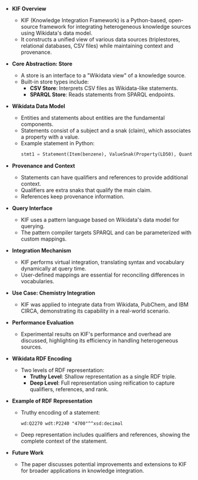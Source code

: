- **KIF Overview**
  - KIF (Knowledge Integration Framework) is a Python-based, open-source framework for integrating heterogeneous knowledge sources using Wikidata's data model.
  - It constructs a unified view of various data sources (triplestores, relational databases, CSV files) while maintaining context and provenance.

- **Core Abstraction: Store**
  - A store is an interface to a "Wikidata view" of a knowledge source.
  - Built-in store types include:
    - **CSV Store**: Interprets CSV files as Wikidata-like statements.
    - **SPARQL Store**: Reads statements from SPARQL endpoints.

- **Wikidata Data Model**
  - Entities and statements about entities are the fundamental components.
  - Statements consist of a subject and a snak (claim), which associates a property with a value.
  - Example statement in Python:
    ```python
    stmt1 = Statement(Item(benzene), ValueSnak(Property(LD50), Quantity(4700, mg/kg, 4699, 4701)))
    ```

- **Provenance and Context**
  - Statements can have qualifiers and references to provide additional context.
  - Qualifiers are extra snaks that qualify the main claim.
  - References keep provenance information.

- **Query Interface**
  - KIF uses a pattern language based on Wikidata's data model for querying.
  - The pattern compiler targets SPARQL and can be parameterized with custom mappings.

- **Integration Mechanism**
  - KIF performs virtual integration, translating syntax and vocabulary dynamically at query time.
  - User-defined mappings are essential for reconciling differences in vocabularies.

- **Use Case: Chemistry Integration**
  - KIF was applied to integrate data from Wikidata, PubChem, and IBM CIRCA, demonstrating its capability in a real-world scenario.

- **Performance Evaluation**
  - Experimental results on KIF's performance and overhead are discussed, highlighting its efficiency in handling heterogeneous sources.

- **Wikidata RDF Encoding**
  - Two levels of RDF representation:
    - **Truthy Level**: Shallow representation as a single RDF triple.
    - **Deep Level**: Full representation using reification to capture qualifiers, references, and rank.

- **Example of RDF Representation**
  - Truthy encoding of a statement:
    ```plaintext
    wd:Q2270 wdt:P2240 "4700"^^xsd:decimal
    ```
  - Deep representation includes qualifiers and references, showing the complete context of the statement.

- **Future Work**
  - The paper discusses potential improvements and extensions to KIF for broader applications in knowledge integration.